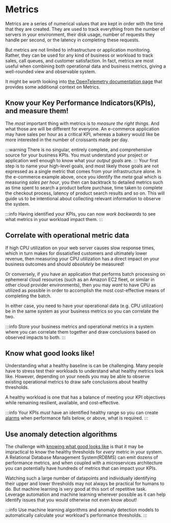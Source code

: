 # Metrics

Metrics are a series of numerical values that are kept in order with the time that they are created. They are used to track everything from the number of servers in your environment, their disk usage, number of requests they handle per second, or the latency in completing these requests.

But metrics are not limited to infrastructure or application monitoring. Rather, they can be used for any kind of business or workload to track sales, call queues, and customer satisfaction. In fact, metrics are most useful when combining both operational data and business metrics, giving a well-rounded view and observable system.

It might be worth looking into [the OpenTelemetry documentation page](https://opentelemetry.io/docs/concepts/signals/metrics/) that provides some additional context on Metrics.

## Know your Key Performance Indicators(KPIs), and measure them!

The *most* important thing with metrics is to *measure the right things*. And what those are will be different for everyone. An e-commerce application may have sales per hour as a critical KPI, whereas a bakery would like be more interested in the number of croissants made per day.

:::warning
	There is no singular, entirely complete, and comprehensive source for your business KPIs. You must understand your project or application well enough to know what your *output goals* are. 
:::
Your first step is to name your high-level goals, and most likely those goals are not expressed as a single metric that comes from your infrastructure alone. In the e-commerce example above, once you identify the *meta* goal which is measuring *sales per hour*, you then can backtrack to detailed metrics such as time spent to search a product before purchase, time taken to complete the checkout process, latency of product search results and so on. This will guide us to be intentional about collecting relevant information to observe the system.

:::info
	Having identified your KPIs, you can now *work backwards* to see what metrics in your workload impact them.
:::
## Correlate with operational metric data

If high CPU utilization on your web server causes slow response times, which in turn makes for dissatisfied customers and ultimately lower revenue, then measuring your CPU utilization has a direct impact on your business outcomes and should *absolutely* be measured!

Or conversely, if you have an application that performs batch processing on ephemeral cloud resources (such as an Amazon EC2 fleet, or similar in other cloud provider environments), then you may *want* to have CPU as utilized as possible in order to accomplish the most cost-effective means of completing the batch. 

In either case, you need to have your operational data (e.g. CPU utilization) be in the same system as your business metrics so you can correlate the two. 

:::info
	Store your business metrics and operational metrics in a system where you can correlate them together and draw conclusions based on observed impacts to both.
:::
## Know what good looks like!

Understanding what a healthy baseline is can be challenging. Many people have to stress test their workloads to understand what healthy metrics look like. However, depending on your needs you may be able to observe existing operational metrics to draw safe conclusions about healthy thresholds.

A healthy workload is one that has a balance of meeting your KPI objectives while remaining resilient, available, and cost-effective.

:::info
	Your KPIs *must* have an identified healthy range so you can create [alarms](../signals/alarms/) when performance falls below, or above, what is required.
:::
## Use anomaly detection algorithms

The challenge with [knowing what good looks like](#know-what-good-looks-like) is that it may be impractical to know the healthy thresholds for *every* metric in your system. A Relational Database Management System(RDBMS) can emit dozens of performance metrics, and when coupled with a microservices architecture you can potentially have hundreds of metrics that can impact your KPIs.

Watching such a large number of datapoints and individually identifying their upper and lower thresholds may not always be practical for humans to do. But machine learning is *very* good at this sort of repetitive task. Leverage automation and machine learning wherever possible as it can help identify issues that you would otherwise not even know about!

:::info
	Use machine learning algorithms and anomaly detection models to automatically calculate your workload's performance thresholds. 
:::
